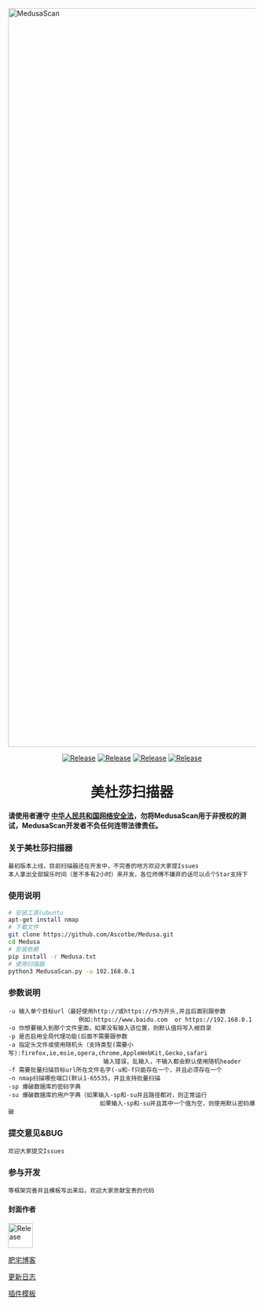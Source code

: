 <img src="https://github.com/Ascotbe/Medusa/blob/master/MedusaScan.png?raw=true" width="1500" alt="MedusaScan" /> 
 <p align="center">
    <a href="https://github.com/Ascotbe/Medusa"><img alt="Release" src="https://img.shields.io/badge/Ascotbe-Medusa%20Scan-green"></a>
    <a href="https://github.com/Ascotbe/Medusa"><img alt="Release" src="https://img.shields.io/badge/python-3.6-blueviolet"></a>
    <a href="https://github.com/Ascotbe/Medusa"><img alt="Release" src="https://img.shields.io/badge/Version-0.18-red"></a>
    <a href="https://github.com/Ascotbe/Medusa"><img alt="Release" src="https://img.shields.io/badge/LICENSE-GPL-ff69b4"></a>
 </p>

<h1 align="center" >美杜莎扫描器</h1>



**请使用者遵守 [中华人民共和国网络安全法](http://www.cac.gov.cn/2016-11/07/c_1119867116.htm)，勿将MedusaScan用于非授权的测试，MedusaScan开发者不负任何连带法律责任。**

### 关于美杜莎扫描器
    最初版本上线，目前扫描器还在开发中，不完善的地方欢迎大家提Issues
	本人拿出全部娱乐时间（差不多有2小时）来开发，各位师傅不嫌弃的话可以点个Star支持下
	
	
### 使用说明

```bash
# 安装工具(ubuntu
apt-get install nmap
# 下载文件
git clone https://github.com/Ascotbe/Medusa.git
cd Medusa
# 安装依赖
pip install -r Medusa.txt
# 使用扫描器
python3 MedusaScan.py -u 192.168.0.1
```
### 参数说明
    -u 输入单个目标url（最好使用http://或https://作为开头,并且后面别跟参数
                        例如:https://www.baidu.com  or https://192.168.0.1
    -o 你想要输入到那个文件里面，如果没有输入该位置，则默认值将写入根目录
    -p 是否启用全局代理功能(后面不需要跟参数
    -a 指定头文件或使用随机头（支持类型(需要小写):firefox,ie,msie,opera,chrome,AppleWebKit,Gecko,safari
                               输入错误，乱输入，不输入都会默认使用随机header
    -f 需要批量扫描目标url所在文件名字(-u和-f只能存在一个，并且必须存在一个
    -n nmap扫描哪些端口(默认1-65535，并且支持批量扫描
    -sp 爆破数据库的密码字典
    -su 爆破数据库的用户字典（如果输入-sp和-su并且路径都对，则正常运行
                              如果输入-sp和-su并且其中一个值为空，则使用默认密码爆破

							  
### 提交意见&BUG
    欢迎大家提交Issues

### 参与开发
    等框架完善并且模板写出来后，欢迎大家贡献宝贵的代码

#### 封面作者
<a href="https://github.com/czkm"><img alt="Release" src="https://avatars2.githubusercontent.com/u/36911813?s=460&v=4"  width="50"></a>

[肥宅博客](https://ascotbe.github.io)   


[更新日志](/UpDataLog/log.md)

[插件模板]()
